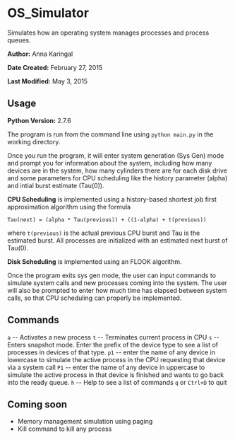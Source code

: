 # OS_Simulator

Simulates how an operating system manages processes and process queues.

**Author:** Anna Karingal

**Date Created:** February 27, 2015

**Last Modified:** May 3, 2015

## Usage

**Python Version:** 2.7.6

The program is run from the command line using `python main.py` in the working directory.

Once you run the program, it will enter system generation (Sys Gen) mode and prompt you for information about the system, including how many devices are in the system, how many cylinders there are for each disk drive and some parameters for CPU scheduling like the history parameter (alpha) and intial burst estimate (Tau(0)). 

**CPU Scheduling** is implemented using a history-based shortest job first approximation algorithm using the formula

    Tau(next) = (alpha * Tau(previous)) + ((1-alpha) + t(previous))

where `t(previous)` is the actual previous CPU burst and Tau is the estimated burst. All processes are initialized with an estimated next burst of Tau(0).

**Disk Scheduling** is implemented using an FLOOK algorithm. 

Once the program exits sys gen mode, the user can input commands to simulate system calls and new processes coming into the system. The user will also be prompted to enter how much time has elapsed between system calls, so that CPU scheduling can properly be implemented.

## Commands

`a`  -- Activates a new process
`t`  -- Terminates current process in CPU
`s`  -- Enters snapshot mode. Enter the prefix of the device type to see a list of processes in devices of that type.
`p1` -- enter the name of any device in lowercase to simulate the active process in the CPU requesting that device via a system call
`P1` -- enter the name of any device in uppercase to simulate the active process in  that device is finished and wants to go back into the ready queue.
`h`  -- Help to see a list of commands
`q` or `Ctrl+D` to quit

## Coming soon

- Memory management simulation using paging
- Kill command to kill any process
